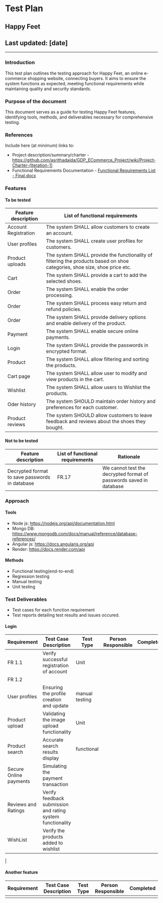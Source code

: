 # Test Plan

## Happy Feet

## Last updated: [date]

----

### Introduction

This test plan outlines the testing approach for Happy Feet, an online e-commerce shopping website, connecting buyers. It aims to ensure the system functions as expected, meeting functional requirements while maintaining quality and security standards.

### Purpose of the document
This document serves as a guide for testing Happy Feet features, identifying tools, methods, and deliverables necessary for comprehensive testing.

### References

Include here (at minimum) links to:

* Project description/summary/charter - https://github.com/asrithadaida/GDP_ECommerce_Project/wiki/Project-Charter-(Iteration-1)
* Functional Requirements Documentation - 
[Functional Requirements List - Final.docx](https://github.com/asrithadaida/GDP_ECommerce_Project/files/15192814/Functional.Requirements.List.-.Final.docx)


### Features

#### To be tested

| Feature description | List of functional requirements | 
| ------------------- | ------------------------------- |
|Account Registration | The system SHALL allow customers to create an account.|
| User profiles | The system SHALL create user profiles for customers.|
| Product uploads | The system SHALL provide the functionality of filtering the products based on shoe categories, shoe    size, shoe price etc.|
| Cart | The system SHALL provide a cart to add the selected shoes.|
| Order | The system SHALL enable the order processing.|
| Order | The system SHALL process easy return and refund policies.|
| Order | The system SHALL provide delivery options and enable delivery of the product.|
| Payment | The system SHALL enable secure online payments.|
| Login | The system SHALL provide the passwords in encrypted format.|
| Product | The system SHALL allow filtering and sorting the products.|
| Cart page | The system SHALL allow user to modify and view products in the cart.|
| Wishlist | The system SHALL allow users to Wishlist the products.|
| Oder history | The system SHOULD maintain order history and preferences for each customer.|
| Product reviews | The system SHOULD allow customers to leave feedback and reviews about the shoes they bought.|


#### Not to be tested

| Feature description | List of functional requirements | Rationale |
| ------------------- | ------------------------------- | --------- |
|Decrypted format to save passwords in database | FR.17 | We cannot test the decrypted format of passwords saved in database |

### Approach

#### Tools

* Node js: https://nodejs.org/api/documentation.html
* Mongo DB: https://www.mongodb.com/docs/manual/reference/database-references/
* Angular js: https://docs.angularjs.org/api
* Render: https://docs.render.com/api


#### Methods

* Functional testing(end-to-end)
* Regression testing
* Manual testing
* Unit testing

### Test Deliverables

  * Test cases for each function requirement
  * Test reports detailing test results and issues occured.

#### Login

| Requirement | Test Case Description | Test Type | Person Responsible | Completed |
| ----------- | --------------------- | --------- | ------------------ | --------- |
| FR 1.1 | Verify successful registration of account| Unit | | |
| FR 1.2 | 
| User profiles | Ensuring the profile creation and update |manual testing | | |
| Product upload | Validating the image upload functionality | Unit | | |
| Product search | Accurate search results display| functional | | |
| Secure Online payments | Simulating the payment transaction | | |
| Reviews and Ratings | Verify feedback submission and rating system functionality| | |
| WishList| Verify the products added to wishlist | | |
| 

#### Another feature

| Requirement | Test Case Description | Test Type | Person Responsible | Completed |
| ----------- | --------------------- | --------- | ------------------ | --------- |
| | | | | |
